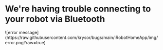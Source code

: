 <h1> We're having trouble connecting to your robot via Bluetooth </h1>
![error message](https://raw.githubusercontent.com/krysor/bugs/main/iRobotHomeApp/img/error.png?raw=true)
